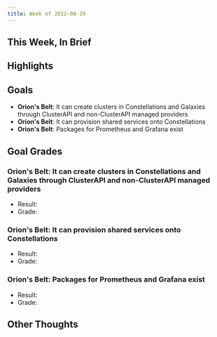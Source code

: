 ```yaml
---
title: Week of 2022-08-29
---
```


## This Week, In Brief

## Highlights

## Goals

- **Orion's Belt**: It can create clusters in Constellations and Galaxies through ClusterAPI and
  non-ClusterAPI managed providers
- **Orion's Belt**: It can provision shared services onto Constellations
- **Orion's Belt**: Packages for Prometheus and Grafana exist

## Goal Grades

### **Orion's Belt**: It can create clusters in Constellations and Galaxies through ClusterAPI and non-ClusterAPI managed providers

- Result:
- Grade:

### **Orion's Belt**: It can provision shared services onto Constellations

- Result:
- Grade:

### **Orion's Belt**: Packages for Prometheus and Grafana exist

- Result:
- Grade:

## Other Thoughts
